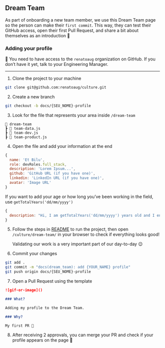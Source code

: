 ## Dream Team

As part of onboarding a new team member, we use this Dream Team page so the person can make their `first commit`. This way, they can test their GitHub access, open their first Pull Request, and share a bit about themselves as an introduction 🙂

### Adding your profile

🚨 You need to have access to the `renatoaug` organization on GitHub. If you don’t have it yet, talk to your Engineering Manager.

---

1. Clone the project to your machine

```bash
git clone git@github.com:renatoaug/culture.git
```

2. Create a new branch

```bash
git checkout -b docs/{SEU_NOME}-profile
```

3. Look for the file that represents your area inside `/dream-team`

```
📂 dream-team
┣ 📃 team-data.js
┣ 📃 team-dev.js
┣ 📃 team-product.js
```

4. Open the file and add your information at the end

```js
{
  name: 'Et Bilu',
  role: devRoles.full_stack,
  description: 'Lorem Ipsum...',
  github: 'GitHub URL (if you have one)',
  linkedin: 'LinkedIn URL (if you have one)',
  avatar: 'Image URL'
}
```

If you want to add your age or how long you’ve been working in the field, use `getTotalYears('dd/mm/yyyy')`

```js
{
  description: "Hi, I am getTotalYears('dd/mm/yyyy') years old and I enjoy yada yada...",
}
```

5. Follow the steps in [README](../README.md) to run the project, then open `/culture/dream-team/` in your browser to check if everything looks good!

   Validating our work is a very important part of our day-to-day 😉

6. Commit your changes

```bash
git add .
git commit -m "docs(dream_team): add {YOUR_NAME} profile"
git push origin docs/{SEU_NOME}-profile
```

7. Open a Pull Request using the template

```md
![gif-or-image]()

### What?

Adding my profile to the Dream Team.

### Why?

My first PR 🚀
```

8. After receiving 2 approvals, you can merge your PR and check if your profile appears on the page 🍻
